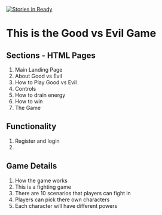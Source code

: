 [![Stories in Ready](https://badge.waffle.io/COOLMAN8766/goodvsevil.png?label=ready&title=Ready)](https://waffle.io/COOLMAN8766/goodvsevil)
# This is the Good vs Evil Game

## Sections - HTML Pages
1. Main Landing Page
2. About Good vs Evil
3. How to Play Good vs Evil
  1. Controls
  2. How to drain energy
  3. How to win
4. The Game

## Functionality
1. Register and login
2. 

## Game Details
1. How the game works
  1. This is a fighting game
  2. There are 10 scenarios that players can fight in
2. Players can pick there own characters
3. Each character will have different powers
